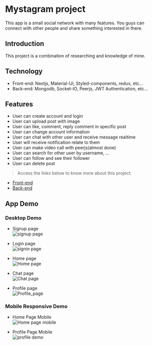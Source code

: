
# Mystagram project

This app is a small social network with many features. You guys can connect with other people and share something interested in there.

## Introduction
This project is a combination of researching and knowledge of mine.  

## Technology
- Front-end: Nextjs, Material-UI, Styled-components, redux, etc...
- Back-end: Mongodb, Socket-IO, Peerjs, JWT Authentication, etc...

## Features
- User can create account and login
- User can upload post with image 
- User can like, comment, reply comment in specific post
- User can change account information
- User can chat with other user and receive message realtime
- User will receive notification relate to them
- User can make video call with peerjs(almost done)
- User can search for other user by username, ...
- User can follow and see their follower
- User can delete post

> Access the links below to know more about this project:
- [Front-end](https://github.com/danlaanh202/mystagram/tree/main/client)
- [Back-end](https://github.com/danlaanh202/mystagram/tree/main/server)

## App Demo
### Desktop Demo
- Signup page  
![signup page](https://res.cloudinary.com/dantranne/image/upload/v1685186419/demo/sign_up_page_rf0h9y.png)

- Login page  
![signin page](https://res.cloudinary.com/dantranne/image/upload/v1685186419/demo/login_page_sgkcgy.png)

- Home page  
![Home page](https://res.cloudinary.com/dantranne/image/upload/v1685186420/demo/home_page_demo_lojmkn.png)

- Chat page  
![Chat page](https://res.cloudinary.com/dantranne/image/upload/v1685186419/demo/chat_page_demo_jdex3d.png)

- Profile page  
![Profile_page](https://res.cloudinary.com/dantranne/image/upload/v1685186420/demo/profile_page_demo_dhmgyn.png)

### Mobile Responsive Demo
- Home Page Mobile  
![Home page mobile](https://res.cloudinary.com/dantranne/image/upload/v1685186419/demo/home_page_demo_mb_dn3gf5.png)

- Profile Page Mobile   
![profile demo](https://res.cloudinary.com/dantranne/image/upload/v1685186419/demo/profile_page_demo_mb_epalzq.png)




